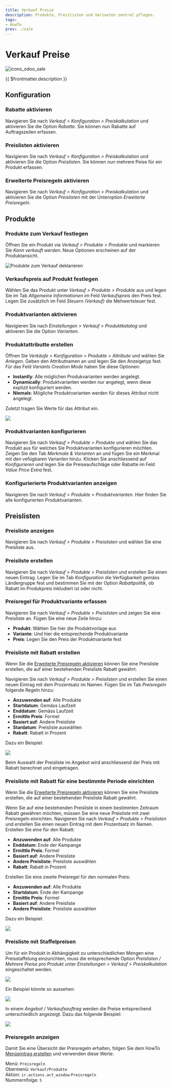 ```yaml
---
title: Verkauf Preise
description: Produkte, Preislisten und Varianten zentral pflegen.
tags:
- HowTo
prev: ./sale
---
```

# Verkauf Preise
![icons_odoo_sale](assets/icons_odoo_sale.png)

{{ $frontmatter.description }}

## Konfiguration

### Rabatte aktivieren

Navigieren Sie nach *Verkauf > Konfiguration > Preiskalkulation* und aktivieren Sie die Option *Rabatte*. Sie können nun Rabatte auf Auftragszeilen erfassen.

### Preislisten aktivieren

Navigieren Sie nach *Verkauf > Konfiguration > Preiskalkulation* und aktivieren Sie die Option *Preislisten*. Sie können nun mehrere Peise für ein Produkt erfassen.

### Erweiterte Preisregeln aktivieren

Navigieren Sie nach *Verkauf > Konfiguration > Preiskalkulation* und aktivieren Sie die Option *Preislisten* mit der Unteroption *Erweiterte Preisregeln*.

## Produkte

### Produkte zum Verkauf festlegen

Öffnen Sie ein Produkt via *Verkauf > Produkte > Produkte* und markieren Sie *Kann verkauft werden*. Neue Optionen erscheinen auf der Produktansicht.

![Produkte zum Verkauf deklarieren](assets/Produkte%20zum%20Verkauf%20deklarieren.gif)

### Verkaufspreis auf Produkt festlegen

Wählen Sie das Produkt unter *Verkauf > Produkte > Produkte* aus und legen Sie im Tab *Allgemeine Informationen* im Feld *Verkaufspreis* den Preis fest.  Legen Sie zusätzlich im Feld *Steuern (Verkauf)* die Mehwertsteuer fest. 

### Produktvarianten aktivieren

Navigieren Sie nach *Einstellungen > Verkauf > Produktkatalog* und aktiveren Sie die Option *Varianten*.

### Produktattributte erstellen

Öffnen Sie *Verkäufe > Konfiguration > Produkte > Attribute* und wählen Sie *Anlegen*. Geben den Attributnamen an und legen Sie den Anzeigetyp fest. Für das Feld *Variants Creation Mode* haben Sie diese Optionen:

* **Instantly**: Alle möglichen Produkvarianten werden angelegt.
* **Dynamically**: Produktvarianten werden nur angelegt, wenn diese explizit konfiguriert werden.
* **Niemals**: Mögliche Produktvarianten werden für dieses Attribut nicht angelegt.

Zuletzt tragen Sie Werte für das Attribut ein.

![](assets/Verkauf%20Stammdaten%20Produktattributte.png)

### Produktvarianten konfigurieren

Navigieren Sie nach *Verkauf > Produkte > Produkte* und wählen Sie das Produkt aus für welches Sie Produktvarianten konfigurieren möchten. Zeigen Sie den Tab *Merkmale & Varianten* an und fügen Sie ein Merkmal mit den vefügbaren Varianten hinzu. Klicken Sie anschliessend auf *Konfigurieren* und legen Sie die Preiseaufschläge oder Rabatte im Feld *Value Price Extra* fest.

### Konfigurierierte Produktvarianten anzeigen

Navigieren Sie nach *Verkauf > Produkte > Produktvarianten*. Hier finden Sie alle konfigurierten Produktvarianten.

## Preislisten

### Preisliste anzeigen

Navigieren Sie nach *Verkauf > Produkte > Preislisten* und wählen Sie eine Preisliste aus.

### Preisliste erstellen

Navigieren Sie nach *Verkauf > Produkte > Preislisten* und erstellen Sie einen neuen Eintrag. Legen Sie im Tab *Konfiguration* die Verfügbarkeit gemäss Ländergruppe fest und bestimmen Sie mit der Option *Rabattpolitik*, ob Rabatt im Produkpreis inkludiert ist oder nicht.

### Preisregel für Produktvariante erfassen

Navigieren Sie nach *Verkauf > Produkte > Preislisten* und zeigen Sie eine Preisliste an. Fügen Sie eine neue Zeile hinzu:

* **Produkt**: Wählen Sie hier die Produktvorlage aus
* **Variante**: Und hier die entsprechende Produktvariante
* **Preis**: Legen Sie den Preis der Produktvariante fest

### Preisliste mit Rabatt erstellen

Wenn Sie die [Erweiterte Preisregeln aktivieren](#Erweiterte%20Preisregeln%20aktivieren) können Sie eine Preisliste erstellen, die auf einer bestehenden Preisliste Rabatt gewährt.

Navigieren Sie nach *Verkauf > Produkte > Preislisten* und erstellen Sie einen neuen Eintrag mit dem Prozentsatz im Namen. Fügen Sie im Tab *Preisregeln* folgende Regeln hinzu:

* **Anzuwenden auf**: Alle Produkte
* **Startdatum**: Gemäss Laufzeit
* **Enddatum**: Gemäss Laufzeit
* **Ermittle Preis**: Formel
* **Basiert auf**: Andere Preisliste
* **Stardatum**: Preisliste auswählen
* **Rabatt**: Rabatt in Prozent

Dazu ein Beispiel:

![](assets/Verkauf%20Preisregel%20Rabat.png)

Beim Auswahl der Preisliste im Angebot wird anschliessend der Preis mit Rabatt berechnet und eingetragen.

### Preisliste mit Rabatt für eine bestimmte Periode einrichten

Wenn Sie die [Erweiterte Preisregeln aktivieren](#Erweiterte%20Preisregeln%20aktivieren) können Sie eine Preisliste erstellen, die auf einer bestehenden Preisliste Rabatt gewährt.

Wenn Sie auf eine bestehenden Preisliste in einem bestimmten Zeitraum Rabatt gewähren möchten, müssen Sie eine neue Preisliste mit zwei Preisregeln einrichten. Navigieren Sie nach *Verkauf > Produkte > Preislisten* und erstellen Sie einen neuen Eintrag mit dem Prozentsatz im Namen. Erstellen Sie eine für den Rabatt:

* **Anzuwenden auf**: Alle Produkte
* **Enddatum**: Ende der Kampange
* **Ermittle Preis**: Formel
* **Basiert auf**: Andere Preisliste
* **Andere Preisliste**: Preisliste auswählen
* **Rabatt**: Rabatt in Prozent

Erstellen Sie eine zweite Preisregel für den normalen Preis:

* **Anzuwenden auf**: Alle Produkte
* **Startdatum**: Ende der Kampange
* **Ermittle Preis**: Formel
* **Basiert auf**: Andere Preisliste
* **Andere Preisliste**: Preisliste auswählen

Dazu ein Beispiel:

![](assets/Verkauf%20Stammdaten%20Preisliste%20mit%20Rabatt.png)

### Preisliste mit Staffelpreisen

Um für ein Produkt in Abhängigkeit zu unterschiedlichen Mengen eine Preisstaffelung einzurichten, muss die entsprechende Option *Preislisten / Mehrere Preise pro Produkt* unter *Einstellungen > Verkauf  > Preiskalkulation* eingeschaltet werden.

![](assets/Verkauf%20Stammdaten%20Staffelpreise.png)

Ein Beispiel könnte so aussehen:

![](assets/Verkauf%20Stammdaten%20Staffelpreise%20Beispiel.png)

In einem *Angebot / Verkaufsauftrag* werden die Preise entsprechend unterschiedlich angezeigt. Dazu das folgende Beispiel:

![](assets/Verkauf%20Stammdaten%20Staffelpreise%20Verkaufsauftrag%20Beispiel.png)

### Preisregeln anzeigen

Damit Sie eine Übersicht der Preisregeln erhalten, folgen Sie dem HowTo [Menüeintrag erstellen](Development.md#Menüeintrag%20erstellen) und verwenden diese Werte:

Menü: `Preisregeln`\
Obermenü: `Verkauf/Produkte`\
Aktion: `ir.actions.act_window` `Preisregeln`\
Nummernfolge: `5`


